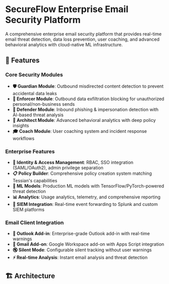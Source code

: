 # SecureFlow Enterprise Email Security Platform

A comprehensive enterprise email security platform that provides real-time email threat detection, data loss prevention, user coaching, and advanced behavioral analytics with cloud-native ML infrastructure.

## 🚀 Features

### Core Security Modules

- **🛡️ Guardian Module**: Outbound misdirected content detection to prevent accidental data leaks
- **🚫 Enforcer Module**: Outbound data exfiltration blocking for unauthorized personal/non-business sends
- **🔰 Defender Module**: Inbound phishing & impersonation detection with AI-based threat analysis
- **🧠 Architect Module**: Advanced behavioral analytics with deep policy insights
- **🎓 Coach Module**: User coaching system and incident response workflows

### Enterprise Features

- **🔐 Identity & Access Management**: RBAC, SSO integration (SAML/OAuth2), admin privilege separation
- **📋 Policy Builder**: Comprehensive policy creation system matching Tessian's capabilities
- **🤖 ML Models**: Production ML models with TensorFlow/PyTorch-powered threat detection
- **📊 Analytics**: Usage analytics, telemetry, and comprehensive reporting
- **🔗 SIEM Integration**: Real-time event forwarding to Splunk and custom SIEM platforms

### Email Client Integration

- **📧 Outlook Add-in**: Enterprise-grade Outlook add-in with real-time warnings
- **📮 Gmail Add-on**: Google Workspace add-on with Apps Script integration
- **🔇 Silent Mode**: Configurable silent tracking without user warnings
- **⚡ Real-time Analysis**: Instant email analysis and threat detection

## 🏗️ Architecture

